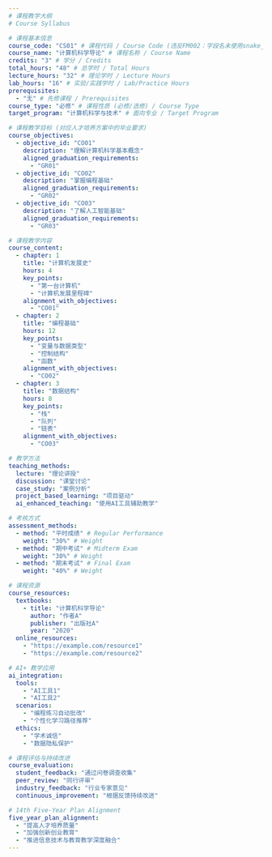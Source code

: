 ```yaml
---
# 课程教学大纲
# Course Syllabus

# 课程基本信息
course_code: "CS01" # 课程代码 / Course Code (违反FM002：字段名未使用snake_case)
course_name: "计算机科学导论" # 课程名称 / Course Name
credits: "3" # 学分 / Credits
total_hours: "48" # 总学时 / Total Hours
lecture_hours: "32" # 理论学时 / Lecture Hours
lab_hours: "16" # 实验/实践学时 / Lab/Practice Hours
prerequisites:
  - "无" # 先修课程 / Prerequisites
course_type: "必修" # 课程性质 (必修/选修) / Course Type
target_program: "计算机科学与技术" # 面向专业 / Target Program

# 课程教学目标 (对应人才培养方案中的毕业要求)
course_objectives:
  - objective_id: "CO01"
    description: "理解计算机科学基本概念"
    aligned_graduation_requirements:
      - "GR01"
  - objective_id: "CO02"
    description: "掌握编程基础"
    aligned_graduation_requirements:
      - "GR02"
  - objective_id: "CO03"
    description: "了解人工智能基础"
    aligned_graduation_requirements:
      - "GR03"

# 课程教学内容
course_content:
  - chapter: 1
    title: "计算机发展史"
    hours: 4
    key_points:
      - "第一台计算机"
      - "计算机发展里程碑"
    alignment_with_objectives:
      - "CO01"
  - chapter: 2
    title: "编程基础"
    hours: 12
    key_points:
      - "变量与数据类型"
      - "控制结构"
      - "函数"
    alignment_with_objectives:
      - "CO02"
  - chapter: 3
    title: "数据结构"
    hours: 8
    key_points:
      - "栈"
      - "队列"
      - "链表"
    alignment_with_objectives:
      - "CO03"

# 教学方法
teaching_methods:
  lecture: "理论讲授"
  discussion: "课堂讨论"
  case_study: "案例分析"
  project_based_learning: "项目驱动"
  ai_enhanced_teaching: "使用AI工具辅助教学"

# 考核方式
assessment_methods:
  - method: "平时成绩" # Regular Performance
    weight: "30%" # Weight
  - method: "期中考试" # Midterm Exam
    weight: "30%" # Weight
  - method: "期末考试" # Final Exam
    weight: "40%" # Weight

# 课程资源
course_resources:
  textbooks:
    - title: "计算机科学导论"
      author: "作者A"
      publisher: "出版社A"
      year: "2020"
  online_resources:
    - "https://example.com/resource1"
    - "https://example.com/resource2"

# AI+ 教学应用
ai_integration:
  tools:
    - "AI工具1"
    - "AI工具2"
  scenarios:
    - "编程练习自动批改"
    - "个性化学习路径推荐"
  ethics:
    - "学术诚信"
    - "数据隐私保护"

# 课程评估与持续改进
course_evaluation:
  student_feedback: "通过问卷调查收集"
  peer_review: "同行评审"
  industry_feedback: "行业专家意见"
  continuous_improvement: "根据反馈持续改进"

# 14th Five-Year Plan Alignment
five_year_plan_alignment:
  - "提高人才培养质量"
  - "加强创新创业教育"
  - "推进信息技术与教育教学深度融合"
---
```

